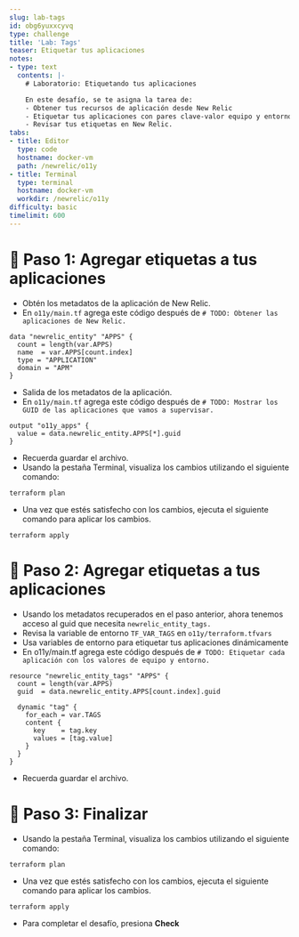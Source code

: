 ```yaml
---
slug: lab-tags
id: obg6yuxxcyvq
type: challenge
title: 'Lab: Tags'
teaser: Etiquetar tus aplicaciones
notes:
- type: text
  contents: |-
    # Laboratorio: Etiquetando tus aplicaciones

    En este desafío, se te asigna la tarea de:
    - Obtener tus recursos de aplicación desde New Relic
    - Etiquetar tus aplicaciones con pares clave-valor equipo y entorno.
    - Revisar tus etiquetas en New Relic.
tabs:
- title: Editor
  type: code
  hostname: docker-vm
  path: /newrelic/o11y
- title: Terminal
  type: terminal
  hostname: docker-vm
  workdir: /newrelic/o11y
difficulty: basic
timelimit: 600
---
```

🧪 Paso 1: Agregar etiquetas a tus aplicaciones
=======================

- Obtén los metadatos de la aplicación de New Relic.
- En `o11y/main.tf` agrega este código después de `# TODO: Obtener las aplicaciones de New Relic.`

```
data "newrelic_entity" "APPS" {
  count = length(var.APPS)
  name  = var.APPS[count.index]
  type = "APPLICATION"
  domain = "APM"
}
```

- Salida de los metadatos de la aplicación.
- En `o11y/main.tf` agrega este código después de `# TODO: Mostrar los GUID de las aplicaciones que vamos a supervisar.`

```
output "o11y_apps" {
  value = data.newrelic_entity.APPS[*].guid
}
```

- Recuerda guardar el archivo.
- Usando la pestaña Terminal, visualiza los cambios utilizando el siguiente comando:

```
terraform plan
```

- Una vez que estés satisfecho con los cambios, ejecuta el siguiente comando para aplicar los cambios.

```
terraform apply
```

🧪 Paso 2: Agregar etiquetas a tus aplicaciones
=======================

- Usando los metadatos recuperados en el paso anterior, ahora tenemos acceso al guid que necesita `newrelic_entity_tags.`
- Revisa la variable de entorno `TF_VAR_TAGS` en `o11y/terraform.tfvars`
- Usa variables de entorno para etiquetar tus aplicaciones dinámicamente
- En o11y/main.tf agrega este código después de `# TODO: Etiquetar cada aplicación con los valores de equipo y entorno.`

```
resource "newrelic_entity_tags" "APPS" {
  count = length(var.APPS)
  guid  = data.newrelic_entity.APPS[count.index].guid

  dynamic "tag" {
    for_each = var.TAGS
    content {
      key    = tag.key
      values = [tag.value]
    }
  }
}
```

- Recuerda guardar el archivo.

🏁 Paso 3: Finalizar
=======================

- Usando la pestaña Terminal, visualiza los cambios utilizando el siguiente comando:

```
terraform plan
```

- Una vez que estés satisfecho con los cambios, ejecuta el siguiente comando para aplicar los cambios.

```
terraform apply
```

- Para completar el desafío, presiona **Check**
